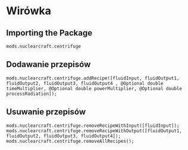 # Wirówka

## Importing the Package
`mods.nuclearcraft.centrifuge`

## Dodawanie przepisów
```zenscript
mods.nuclearcraft.centrifuge.addRecipe([fluidInput, fluidOutput1, fluidOutput2, fluidOutput3, fluidOutput4 , @Optional double timeMultiplier, @Optional double powerMultiplier, @Optional double processRadiation]);
```

## Usuwanie przepisów
```zenscript
mods.nuclearcraft.centrifuge.removeRecipeWithInput([fluidInput]);
mods.nuclearcraft.centrifuge.removeRecipeWithOutput([fluidOutput1, fluidOutput2, fluidOutput3, fluidOutput4]);
mods.nuclearcraft.centrifuge.removeAllRecipes();
```